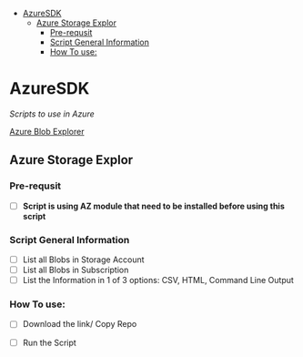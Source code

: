 - [AzureSDK](#azuresdk)
  * [Azure Storage Explor](#azure-storage-explor)
    + [Pre-requsit](#pre-requsit)
    + [Script General Information](#script-general-information)
    + [How To use:](#how-to-use)

# AzureSDK
*Scripts to use in Azure*

[Azure Blob Explorer](https://github.com/AdamRussak/AzureSDK/blob/master/azure_blob_explorer.ps1)

## Azure Storage Explor
### Pre-requsit
- [ ] **Script is using AZ module that need to be installed before using this script**
### Script General Information
  - [ ] List all Blobs in Storage Account
  - [ ] List all Blobs in Subscription
  - [ ] List the Information in 1 of 3 options: CSV, HTML, Command Line Output
### How To use:
  - [ ] Download the link/ Copy Repo
  - [ ] Run the Script
  
